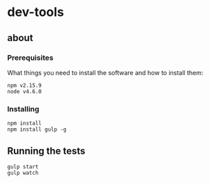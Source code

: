 # dev-tools

## about



### Prerequisites
What things you need to install the software and how to install them:
```
npm v2.15.9
node v4.6.0
```

### Installing
```
npm install 
npm install gulp -g 
```




## Running the tests
```
gulp start 
gulp watch 
```
